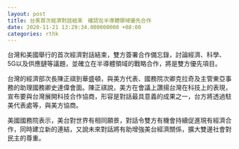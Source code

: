 ```yaml
---
layout: post
title: 台美首次經濟對話結束　確認在半導體領域優先合作
date: 2020-11-21 13:29:34.000000000 +08:00
categories: rthk
---
```


台灣和美國舉行的首次經濟對話結束，雙方簽署合作備忘錄，討論經濟、科學、5G以及供應鏈等議題，並確立在半導體領域的戰略合作，將是雙方優先項目。

台灣的經濟部次長陳正祺到華盛頓，與美方代表、國務院次卿克拉奇及主管東亞事務的助理國務卿史達偉會面。陳正祺說，美方在會議上讚揚台灣在科技上的表現，宣布要與台灣展開科技合作協商，形容是對話最具意義的成果之一，台方將透過駐美代表處等，與美方協商。

美國國務院表示，美台對世界有相同願景，對話令雙方有機會持續促進現有經濟合作，同時建立新的連結，又說未來對話將有助增強美台經濟關係，擴大雙邊社會對民主的尊重。
